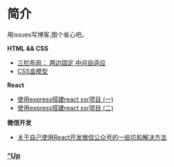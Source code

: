 # 简介

用issues写博客,图个省心吧。


<b>HTML && CSS</b>

- [三栏布局： 两边固定 中间自适应](https://github.com/ahaow/Blog/issues/5)
- [CSS盒模型](https://github.com/ahaow/Blog/issues/6)

<b>React</b>

- [使用express搭建react ssr项目 (一)](https://github.com/ahaow/Blog/issues/3)
- [使用express搭建react ssr项目 (二)](https://github.com/ahaow/Blog/issues/4)


<b>微信开发</b>

- [关于自己使用React开发微信公众号的一些坑和解决方法](https://github.com/ahaow/Blog/issues/1)

### [^Up](#简介)



